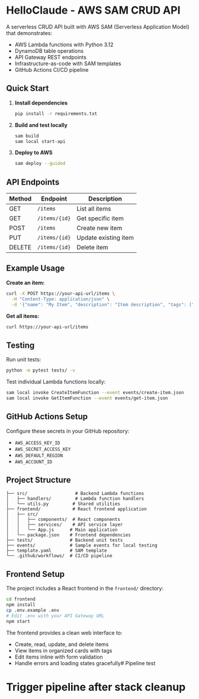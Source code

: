 # HelloClaude - AWS SAM CRUD API

A serverless CRUD API built with AWS SAM (Serverless Application Model) that demonstrates:
- AWS Lambda functions with Python 3.12
- DynamoDB table operations 
- API Gateway REST endpoints
- Infrastructure-as-code with SAM templates
- GitHub Actions CI/CD pipeline

## Quick Start

1. **Install dependencies**
   ```bash
   pip install -r requirements.txt
   ```

2. **Build and test locally**
   ```bash
   sam build
   sam local start-api
   ```

3. **Deploy to AWS**
   ```bash
   sam deploy --guided
   ```

## API Endpoints

| Method | Endpoint | Description |
|--------|----------|-------------|
| GET | `/items` | List all items |
| GET | `/items/{id}` | Get specific item |
| POST | `/items` | Create new item |  
| PUT | `/items/{id}` | Update existing item |
| DELETE | `/items/{id}` | Delete item |

## Example Usage

**Create an item:**
```bash
curl -X POST https://your-api-url/items \
  -H "Content-Type: application/json" \
  -d '{"name": "My Item", "description": "Item description", "tags": ["tag1", "tag2"]}'
```

**Get all items:**
```bash
curl https://your-api-url/items
```

## Testing

Run unit tests:
```bash
python -m pytest tests/ -v
```

Test individual Lambda functions locally:
```bash
sam local invoke CreateItemFunction --event events/create-item.json
sam local invoke GetItemFunction --event events/get-item.json
```

## GitHub Actions Setup

Configure these secrets in your GitHub repository:
- `AWS_ACCESS_KEY_ID`
- `AWS_SECRET_ACCESS_KEY` 
- `AWS_DEFAULT_REGION`
- `AWS_ACCOUNT_ID`

## Project Structure

```
├── src/                  # Backend Lambda functions
│   ├── handlers/         # Lambda function handlers
│   └── utils.py         # Shared utilities
├── frontend/            # React frontend application
│   ├── src/
│   │   ├── components/  # React components
│   │   ├── services/    # API service layer
│   │   └── App.js      # Main application
│   └── package.json    # Frontend dependencies
├── tests/              # Backend unit tests
├── events/             # Sample events for local testing
├── template.yaml       # SAM template
└── .github/workflows/  # CI/CD pipeline
```

## Frontend Setup

The project includes a React frontend in the `frontend/` directory:

```bash
cd frontend
npm install
cp .env.example .env
# Edit .env with your API Gateway URL
npm start
```

The frontend provides a clean web interface to:
- Create, read, update, and delete items
- View items in organized cards with tags
- Edit items inline with form validation
- Handle errors and loading states gracefully# Pipeline test
# Trigger pipeline after stack cleanup
